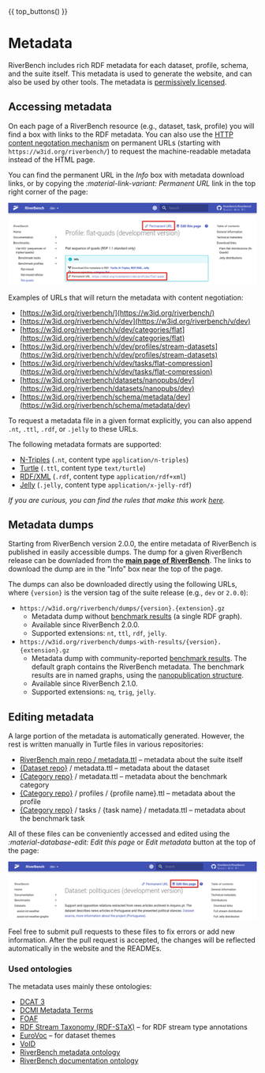 {{ top_buttons() }}

# Metadata

RiverBench includes rich RDF metadata for each dataset, profile, schema, and the suite itself. This metadata is used to generate the website, and can also be used by other tools. The metadata is [permissively licensed](licensing.md).

## Accessing metadata

On each page of a RiverBench resource (e.g., dataset, task, profile) you will find a box with links to the RDF metadata. You can also use the [HTTP content negotation mechanism](https://developer.mozilla.org/en-US/docs/Web/HTTP/Content_negotiation) on permanent URLs (starting with `https://w3id.org/riverbench/`) to request the machine-readable metadata instead of the HTML page.

You can find the permanent URL in the _Info_ box with metadata download links, or by copying the _:material-link-variant: Permanent URL_ link in the top right corner of the page:

![Permanent URL](../assets/purls.png)

Examples of URLs that will return the metadata with content negotiation:

* [https://w3id.org/riverbench/](https://w3id.org/riverbench/)
* [https://w3id.org/riverbench/v/dev](https://w3id.org/riverbench/v/dev)
* [https://w3id.org/riverbench/v/dev/categories/flat](https://w3id.org/riverbench/v/dev/categories/flat)
* [https://w3id.org/riverbench/v/dev/profiles/stream-datasets](https://w3id.org/riverbench/v/dev/profiles/stream-datasets)
* [https://w3id.org/riverbench/v/dev/tasks/flat-compression](https://w3id.org/riverbench/v/dev/tasks/flat-compression)
* [https://w3id.org/riverbench/datasets/nanopubs/dev](https://w3id.org/riverbench/datasets/nanopubs/dev)
* [https://w3id.org/riverbench/schema/metadata/dev](https://w3id.org/riverbench/schema/metadata/dev)

To request a metadata file in a given format explicitly, you can also append `.nt`, `.ttl`, `.rdf`, or `.jelly` to these URLs.

The following metadata formats are supported:

- [N-Triples](https://www.w3.org/TR/n-triples/) (`.nt`, content type `application/n-triples`)
- [Turtle](https://www.w3.org/TR/turtle/) (`.ttl`, content type `text/turtle`)
- [RDF/XML](https://www.w3.org/TR/rdf-syntax-grammar/) (`.rdf`, content type `application/rdf+xml`)
- [Jelly](https://w3id.org/jelly) (`.jelly`, content type `application/x-jelly-rdf`)

*If you are curious, you can find the rules that make this work [here](https://github.com/perma-id/w3id.org/tree/master/riverbench).*

## Metadata dumps

Starting from RiverBench version 2.0.0, the entire metadata of RiverBench is published in easily accessible dumps. The dump for a given RiverBench release can be downladed from the **[main page of RiverBench](https://w3id.org/riverbench/)**. The links to download the dump are in the "Info" box near the top of the page.

The dumps can also be downloaded directly using the following URLs, where `{version}` is the version tag of the suite release (e.g., `dev` or `2.0.0`):

- ```https://w3id.org/riverbench/dumps/{version}.{extension}.gz```
    - Metadata dump without [benchmark results](../results/index.md) (a single RDF graph).
    - Available since RiverBench 2.0.0.
    - Supported extensions: `nt`, `ttl`, `rdf`, `jelly`.
- ```https://w3id.org/riverbench/dumps-with-results/{version}.{extension}.gz```
    - Metadata dump with community-reported [benchmark results](../results/index.md). The default graph contains the RiverBench metadata. The benchmark results are in named graphs, using the [nanopublication structure](https://nanopub.net/).
    - Available since RiverBench 2.1.0.
    - Supported extensions: `nq`, `trig`, `jelly`.

## Editing metadata

A large portion of the metadata is automatically generated. However, the rest is written manually in Turtle files in various repositories:

- [RiverBench main repo / metadata.ttl](https://github.com/RiverBench/RiverBench/blob/main/metadata.ttl) – metadata about the suite itself
- [{Dataset repo}](https://github.com/orgs/RiverBench/repositories?type=all&q=dataset-+template%3Afalse+-lang%3AScala+archived%3Afalse+) / metadata.ttl – metadata about the dataset
- [{Category repo}](https://github.com/orgs/RiverBench/repositories?type=all&q=category-+template%3Afalse+-lang%3AScala+archived%3Afalse+) / metadata.ttl – metadata about the benchmark category
- [{Category repo}](https://github.com/orgs/RiverBench/repositories?type=all&q=category-+template%3Afalse+-lang%3AScala+archived%3Afalse+) / profiles / {profile name}.ttl – metadata about the profile
- [{Category repo}](https://github.com/orgs/RiverBench/repositories?type=all&q=category-+template%3Afalse+-lang%3AScala+archived%3Afalse+) / tasks / {task name} / metadata.ttl – metadata about the benchmark task

All of these files can be conveniently accessed and edited using the _:material-database-edit: Edit this page_ or _Edit metadata_ button at the top of the page:

![Edit this page – RDF/Turtle](../assets/editing_turtle.png)

Feel free to submit pull requests to these files to fix errors or add new information. After the pull request is accepted, the changes will be reflected automatically in the website and the READMEs.

### Used ontologies

The metadata uses mainly these ontologies:

- [DCAT 3](https://www.w3.org/TR/vocab-dcat-3/)
- [DCMI Metadata Terms](https://www.dublincore.org/specifications/dublin-core/dcmi-terms/)
- [FOAF](http://xmlns.com/foaf/0.1/)
- [RDF Stream Taxonomy (RDF-STaX)](https://w3id.org/stax/dev/ontology) – for RDF stream type annotations
- [EuroVoc](https://op.europa.eu/en/web/eu-vocabularies/dataset/-/resource?uri=http://publications.europa.eu/resource/dataset/eurovoc) – for dataset themes
- [VoID](https://www.w3.org/TR/void/)
- [RiverBench metadata ontology](../schema/metadata.md)
- [RiverBench documentation ontology](../schema/documentation.md)
